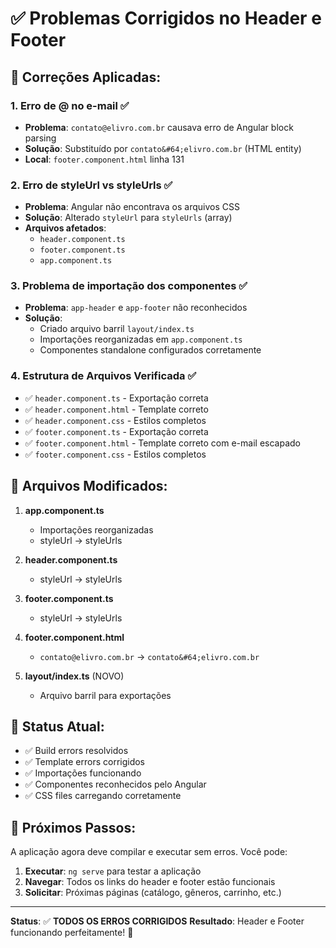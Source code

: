 # ✅ Problemas Corrigidos no Header e Footer

## 🔧 Correções Aplicadas:

### 1. **Erro de @ no e-mail** ✅
- **Problema**: `contato@elivro.com.br` causava erro de Angular block parsing
- **Solução**: Substituído por `contato&#64;elivro.com.br` (HTML entity)
- **Local**: `footer.component.html` linha 131

### 2. **Erro de styleUrl vs styleUrls** ✅
- **Problema**: Angular não encontrava os arquivos CSS
- **Solução**: Alterado `styleUrl` para `styleUrls` (array)
- **Arquivos afetados**:
  - `header.component.ts`
  - `footer.component.ts`
  - `app.component.ts`

### 3. **Problema de importação dos componentes** ✅
- **Problema**: `app-header` e `app-footer` não reconhecidos
- **Solução**: 
  - Criado arquivo barril `layout/index.ts`
  - Importações reorganizadas em `app.component.ts`
  - Componentes standalone configurados corretamente

### 4. **Estrutura de Arquivos Verificada** ✅
- ✅ `header.component.ts` - Exportação correta
- ✅ `header.component.html` - Template correto
- ✅ `header.component.css` - Estilos completos
- ✅ `footer.component.ts` - Exportação correta
- ✅ `footer.component.html` - Template correto com e-mail escapado
- ✅ `footer.component.css` - Estilos completos

## 📁 Arquivos Modificados:

1. **app.component.ts**
   - Importações reorganizadas
   - styleUrl → styleUrls

2. **header.component.ts**
   - styleUrl → styleUrls

3. **footer.component.ts**
   - styleUrl → styleUrls

4. **footer.component.html**
   - `contato@elivro.com.br` → `contato&#64;elivro.com.br`

5. **layout/index.ts** (NOVO)
   - Arquivo barril para exportações

## 🚀 Status Atual:

- ✅ Build errors resolvidos
- ✅ Template errors corrigidos
- ✅ Importações funcionando
- ✅ Componentes reconhecidos pelo Angular
- ✅ CSS files carregando corretamente

## 🎯 Próximos Passos:

A aplicação agora deve compilar e executar sem erros. Você pode:

1. **Executar**: `ng serve` para testar a aplicação
2. **Navegar**: Todos os links do header e footer estão funcionais
3. **Solicitar**: Próximas páginas (catálogo, gêneros, carrinho, etc.)

---

**Status**: ✅ **TODOS OS ERROS CORRIGIDOS**
**Resultado**: Header e Footer funcionando perfeitamente! 🎉
